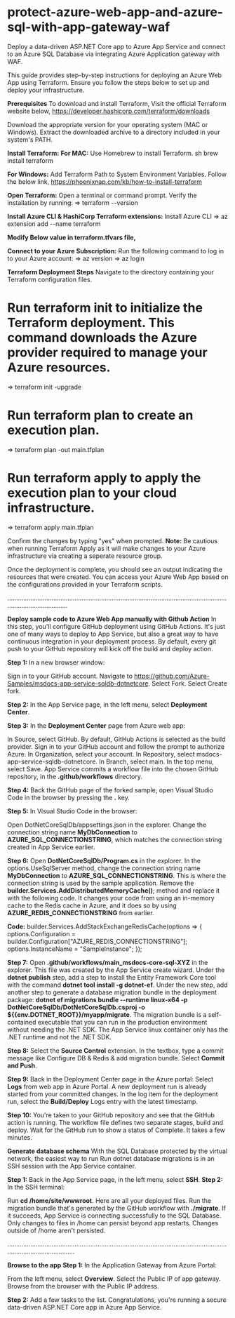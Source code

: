 # protect-azure-web-app-and-azure-sql-with-app-gateway-waf
Deploy a data-driven ASP.NET Core app to Azure App Service and connect to an Azure SQL Database via integrating Azure Application gateway with WAF.

This guide provides step-by-step instructions for deploying an Azure Web App using Terraform. Ensure you follow the steps below to set up and deploy your infrastructure.

**Prerequisites**
To download and install Terraform, Visit the official Terraform website below,
https://developer.hashicorp.com/terraform/downloads

Download the appropriate version for your operating system (MAC or Windows).
Extract the downloaded archive to a directory included in your system's PATH.

**Install Terraform:**
**For MAC:**
Use Homebrew to install Terraform.
sh
brew install terraform

**For Windows:**
Add Terraform Path to System Environment Variables. Follow the below link,
https://phoenixnap.com/kb/how-to-install-terraform

**Open Terraform:**
Open a terminal or command prompt.
Verify the installation by running:
=> terraform --version

**Install Azure CLI & HashiCorp Terraform extensions:**
Install Azure CLI
=> az extension add --name terraform

**Modify Below value in terraform.tfvars file,**

**Connect to your Azure Subscription:**
Run the following command to log in to your Azure account:
=> az version
=> az login

**Terraform Deployment Steps**
Navigate to the directory containing your Terraform configuration files.

# Run terraform init to initialize the Terraform deployment. This command downloads the Azure provider required to manage your Azure resources.
=> terraform init -upgrade

# Run terraform plan to create an execution plan.
=> terraform plan -out main.tfplan

# Run terraform apply to apply the execution plan to your cloud infrastructure.
=> terraform apply main.tfplan

Confirm the changes by typing "yes" when prompted.
**Note:** Be cautious when running Terraform Apply as it will make changes to your Azure infrastructure via creating a seperate resource group.

Once the deployment is complete, you should see an output indicating the resources that were created. You can access your Azure Web App based on the configurations provided in your Terraform scripts.

..............................................................................................................................................................

**Deploy sample code to Azure Web App manually with Github Action**
In this step, you'll configure GitHub deployment using GitHub Actions. It's just one of many ways to deploy to App Service, but also a great way to have continuous integration in your deployment process. By default, every git push to your GitHub repository will kick off the build and deploy action.

**Step 1:** In a new browser window:

Sign in to your GitHub account.
Navigate to https://github.com/Azure-Samples/msdocs-app-service-sqldb-dotnetcore.
Select Fork.
Select Create fork.

**Step 2:** In the App Service page, in the left menu, select **Deployment Center**.

**Step 3:** In the **Deployment Center** page from Azure web app:

In Source, select GitHub. By default, GitHub Actions is selected as the build provider.
Sign in to your GitHub account and follow the prompt to authorize Azure.
In Organization, select your account.
In Repository, select msdocs-app-service-sqldb-dotnetcore.
In Branch, select main.
In the top menu, select Save. App Service commits a workflow file into the chosen GitHub repository, in the **.github/workflows** directory.

**Step 4:** Back the GitHub page of the forked sample, open Visual Studio Code in the browser by pressing the **.** key.

**Step 5:** In Visual Studio Code in the browser:

Open DotNetCoreSqlDb/appsettings.json in the explorer.
Change the connection string name **MyDbConnection** to **AZURE_SQL_CONNECTIONSTRING**, which matches the connection string created in App Service earlier.

**Step 6:** Open **DotNetCoreSqlDb/Program.cs** in the explorer.
In the options.UseSqlServer method, change the connection string name **MyDbConnection** to **AZURE_SQL_CONNECTIONSTRING**. This is where the connection string is used by the sample application.
Remove the **builder.Services.AddDistributedMemoryCache()**; method and replace it with the following code. It changes your code from using an in-memory cache to the Redis cache in Azure, and it does so by using **AZURE_REDIS_CONNECTIONSTRING** from earlier.

**Code:**
builder.Services.AddStackExchangeRedisCache(options =>
{
options.Configuration = builder.Configuration["AZURE_REDIS_CONNECTIONSTRING"];
options.InstanceName = "SampleInstance";
});

**Step 7:** Open **.github/workflows/main_msdocs-core-sql-XYZ** in the explorer. This file was created by the App Service create wizard.
Under the **dotnet publish** step, add a step to install the Entity Framework Core tool with the command **dotnet tool install -g dotnet-ef**.
Under the new step, add another step to generate a database migration bundle in the deployment package: **dotnet ef migrations bundle --runtime linux-x64 -p DotNetCoreSqlDb/DotNetCoreSqlDb.csproj -o ${{env.DOTNET_ROOT}}/myapp/migrate**. The migration bundle is a self-contained executable that you can run in the production environment without needing the .NET SDK. The App Service linux container only has the .NET runtime and not the .NET SDK.

**Step 8:** Select the **Source Control** extension.
In the textbox, type a commit message like Configure DB & Redis & add migration bundle.
Select **Commit and Push**.

**Step 9:** Back in the Deployment Center page in the Azure portal:
Select **Logs** from web app in Azure Portal. A new deployment run is already started from your committed changes.
In the log item for the deployment run, select the **Build/Deploy** Logs entry with the latest timestamp.

**Step 10:** You're taken to your GitHub repository and see that the GitHub action is running. The workflow file defines two separate stages, build and deploy. Wait for the GitHub run to show a status of Complete. It takes a few minutes.

**Generate database schema**
With the SQL Database protected by the virtual network, the easiest way to run Run dotnet database migrations is in an SSH session with the App Service container.

**Step 1:** Back in the App Service page, in the left menu, select **SSH**.
**Step 2:** In the SSH terminal:

Run **cd /home/site/wwwroot**. Here are all your deployed files.
Run the migration bundle that's generated by the GitHub workflow with **./migrate**. If it succeeds, App Service is connecting successfully to the SQL Database. Only changes to files in /home can persist beyond app restarts. Changes outside of /home aren't persisted.

..................................................................................................................................................................

**Browse to the app**
**Step 1:** In the Application Gateway from Azure Portal:

From the left menu, select **Overview**.
Select the Public IP of app gateway. Browse from the browser with the Public IP address.

**Step 2:** Add a few tasks to the list. Congratulations, you're running a secure data-driven ASP.NET Core app in Azure App Service.
